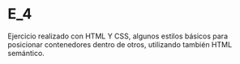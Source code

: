# E_4
Ejercicio realizado con HTML Y CSS, algunos estilos básicos para posicionar contenedores dentro de otros, utilizando también HTML semántico.
